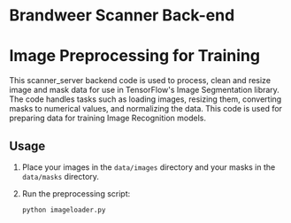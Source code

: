 # Brandweer Scanner Back-end

# Image Preprocessing for Training

This scanner_server backend code is used to process, clean and resize image and mask data for use in TensorFlow's Image Segmentation library. The code handles tasks such as loading images, resizing them, converting masks to numerical values, and normalizing the data. This code is used for preparing data for training Image Recognition models.

## Usage

1. Place your images in the `data/images` directory and your masks in the `data/masks` directory.

2. Run the preprocessing script:
    ```sh
    python imageloader.py
    ```
